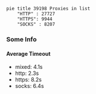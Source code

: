 
```mermaid
pie title 39198 Proxies in list
    "HTTP" : 27727
    "HTTPS": 9944
    "SOCKS" : 8207
```

### Some Info
#### Average Timeout

- mixed: 4.1s
- http: 2.3s
- https: 8.2s
- socks: 6.4s